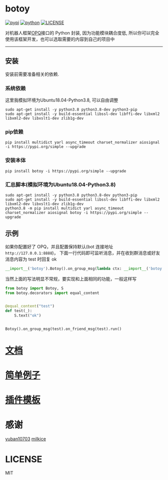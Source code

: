 # botoy

<!-- [![QQ群](https://img.shields.io/badge/QQ%E7%BE%A4-757360354-important?style=flat-square&logo=tencentqq)](https://jq.qq.com/?_wv=1027&k=fBx8LvmA) -->

[![pypi](https://img.shields.io/pypi/v/botoy?style=flat-square 'pypi')](https://pypi.org/project/botoy/)
[![python](https://img.shields.io/badge/python-3.7+-blue 'python')](https://pypi.org/project/botoy/)
[![LICENSE](https://img.shields.io/github/license/opq-osc/botoy?style=flat-square)](https://github.com/opq-osc/botoy/blob/main/LICENSE)

对机器人框架[OPQ](https://github.com/OPQBOT/OPQ/)接口的 Python 封装,
因为功能模块耦合度低, 所以你可以完全使用该框架开发，也可以选取需要的内容到自己的项目中

---

## 安装

安装前需要准备相关的依赖.

### 系统依赖

这里我模拟环境为Ubuntu18.04-Python3.8, 可以自由调整

```shell
sudo apt-get install -y python3.8 python3.8-dev python3-pip
sudo apt-get install -y build-essential libssl-dev libffi-dev libxml2 libxml2-dev libxslt1-dev zlib1g-dev
```

### pip依赖

```shell
pip install multidict yarl async_timeout charset_normalizer aiosignal -i https://pypi.org/simple --upgrade
```

### 安装本体

```shell
pip install botoy -i https://pypi.org/simple --upgrade
```

### 汇总脚本(模拟环境为Ubuntu18.04-Python3.8)

```shell
sudo apt-get install -y python3.8 python3.8-dev python3-pip
sudo apt-get install -y build-essential libssl-dev libffi-dev libxml2 libxml2-dev libxslt1-dev zlib1g-dev
python3.8 -m pip install multidict yarl async_timeout charset_normalizer aiosignal botoy -i https://pypi.org/simple --upgrade
```

## 示例

如果你配置好了 OPQ，并且配置保持默认(bot 连接地址`http://127.0.0.1:8888`)，
下面一行代码即可监听消息，并在收到群消息或好友消息内容为 test 时回复 ok

```python
__import__('botoy').Botoy().on_group_msg(lambda ctx: __import__('botoy').Action(ctx.CurrentQQ).sendGroupText(ctx.FromGroupId, 'ok') if ctx.Content == 'test' else None).on_friend_msg(lambda ctx: __import__('botoy').Action(ctx.CurrentQQ).sendFriendText(ctx.FromUin, 'ok') if ctx.Content == 'test' else None).run()
```

当然上面的写法明显不常规，要实现和上面相同的功能，一般这样写

```python
from botoy import Botoy, S
from botoy.decorators import equal_content


@equal_content("test")
def test(_):
    S.text("ok")


Botoy().on_group_msg(test).on_friend_msg(test).run()
```

# [文档](https://botoy.readthedocs.io/)

# [简单例子](https://github.com/opq-osc/botoy-plugins)

# [插件模板](https://github.com/opq-osc/botoy-plugin-template)

# 感谢

[yuban10703](https://github.com/yuban10703)
[milkice](https://github.com/milkice233)

# LICENSE

MIT

